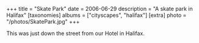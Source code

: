 +++
title = "Skate Park"
date = 2006-06-29
description = "A skate park in Halifax"
[taxonomies]
albums = ["cityscapes", "halifax"]
[extra]
photo = "/photos/SkatePark.jpg"
+++

This was just down the street from our Hotel in Halifax.
